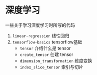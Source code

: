 # 深度学习

一些关于学习深度学习时所写的代码

1. `linear-regression` 线性回归
2. `tensorflow-basics` tensorflow基础
    + `tensor` 介绍什么是 tensor
    + `create_tensor` 创建 tensor
    + `dimension_transformation` 维度变换
    + `index_slice_tensor` 索引与切片
    